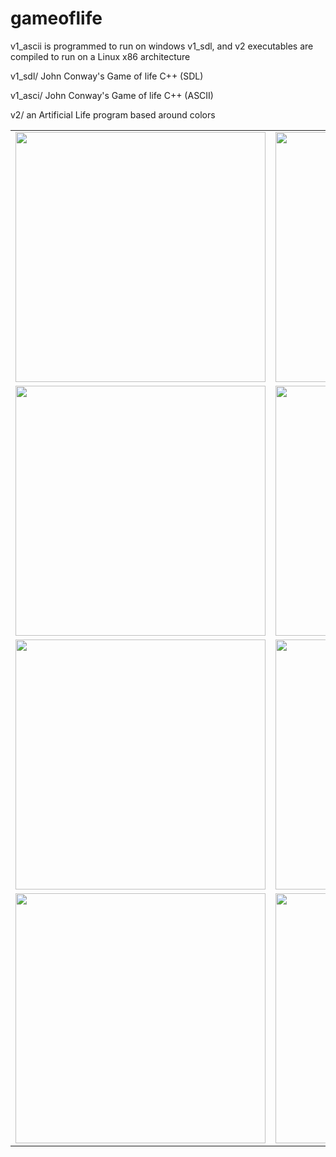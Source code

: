 gameoflife
==========
v1_ascii is programmed to run on windows
v1_sdl, and v2 executables are compiled to run on a Linux x86 architecture

v1_sdl/
John Conway's Game of life C++ (SDL)

v1_asci/
John Conway's Game of life C++ (ASCII)

v2/
an Artificial Life program based around colors


<table>
<tr>
    <td>
        <img src="http://ken-soft.com/code/c/Life/Life-2.png" width="400px"/>
    </td>
    <td>
        <img src="http://ken-soft.com/code/c/Life/Life-ComplexPatterns.png" width="400px"/>
    </td>
</tr>
<tr>
    <td>
        <img src="http://ken-soft.com/code/c/LifeAscii/sshot.PNG" width="400px/>
    </td>
    <td>
    </td>
</tr>
</table>
Version based on colors
<table>
<tr>
    <td>
        <img src="http://ken-soft.com/code/c/Life2/Life-1.png" width="400px"/>
    </td>
    <td>
        <img src="http://ken-soft.com/code/c/Life2/Life-3.png" width="400px"/>
    </td>
</tr>
<tr>
    <td>
        <img src="http://ken-soft.com/code/c/Life2/Life-4.png" width="400px"/>
    </td>
    <td>
        <img src="http://ken-soft.com/code/c/Life2/Life-6.png" width="400px"/>
    </td>
</tr>
<tr>
    <td>
        <img src="http://ken-soft.com/code/c/Life2/Life-8.png" width="400px"/>
    </td>
    <td>
        <img src="http://ken-soft.com/code/c/Life2/Life-9.png" width="400px"/>
    </td>
</tr>
</table>
